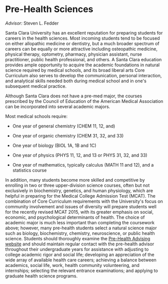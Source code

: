 Pre-Health Sciences
===================

*Advisor:* Steven L. Fedder

Santa Clara University has an excellent reputation for preparing students for careers in the health sciences. Most incoming students tend to be focused on either allopathic medicine or dentistry, but a much broader spectrum of careers can be equally or more attractive including osteopathic medicine, physical therapy, optometry, pharmacy, physician assistant, nurse practitioner, public health professional, and others. A Santa Clara education provides ample opportunity to acquire the academic foundations in natural science required by medical schools, and its broad liberal arts Core Curriculum also serves to develop the communication, personal interaction, and analytical skills needed both during medical school and in one's subsequent medical practice.

Although Santa Clara does not have a pre-med major, the courses prescribed by the Council of Education of the American Medical Association can be incorporated into several academic majors.

Most medical schools require:

-   One year of general chemistry (CHEM 11, 12, and)

-   One year of organic chemistry (CHEM 31, 32, and 33)

-   One year of biology (BIOL 1A, 1B and 1C)

-   One year of physics (PHYS 11, 12, and 13 or PHYS 31, 32, and 33)

-   One year of mathematics, typically calculus (MATH 11 and 12), and a statistics course

In addition, many students become more skilled and competitive by enrolling in two or three upper-division science courses, often but not exclusively in biochemistry, genetics, and human physiology, which are helpful in preparing for the Medical College Admission Test (MCAT). The combination of Core Curriculum requirements with the University's focus on community involvement and issues of diversity will prepare students well for the recently revised MCAT 2015, with its greater emphasis on social, economic, and psychological determinants of health. The choice of academic major is much less important than completing the coursework above; however, many pre-health students select a natural science major such as biology, biochemistry, chemistry, neuroscience, or public health science. Students should thoroughly examine the [Pre-Health Advising website](https://www.scu.edu/pre-health/) and should maintain regular contact with the pre-health advisor throughout their undergraduate years for assistance with adjusting to college academic rigor and social life; developing an appreciation of the wide array of available health care careers; achieving a balance between academics, social life, work, health community volunteering, and internships; selecting the relevant entrance examinations; and applying to graduate health science programs.
